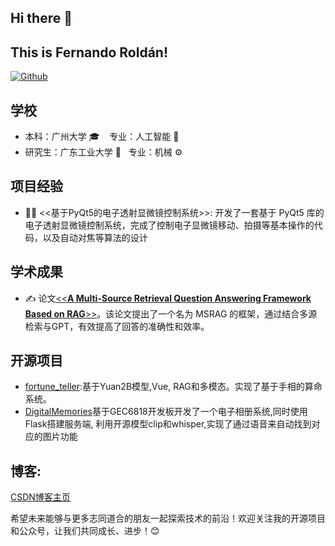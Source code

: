 
## Hi there 👋 
## This is Fernando Roldán!
 
[![Github](https://img.shields.io/badge/-Github-000?style=flat&logo=Github&logoColor=white)](https://github.com/gzhuuser)


## **学校**

- 本科：广州大学 🎓    专业：人工智能 🤖
- 研究生：广东工业大学 🏫   专业：机械 ⚙️


## **项目经验**

- 🧑‍🔬 <<基于PyQt5的电子透射显微镜控制系统>>: 开发了一套基于 PyQt5 库的电子透射显微镜控制系统，完成了控制电子显微镜移动、拍摄等基本操作的代码，以及自动对焦等算法的设计



## **学术成果**

- ✍️ 论文[<<**A Multi-Source Retrieval Question Answering Framework Based on RAG**>>](https://arxiv.org/abs/2405.19207)。该论文提出了一个名为 MSRAG 的框架，通过结合多源检索与GPT，有效提高了回答的准确性和效率。


## **开源项目**

- [fortune_teller](https://github.com/gzhuuser/fortune_teller):基于Yuan2B模型,Vue, RAG和多模态。实现了基于手相的算命系统。
- [DigitalMemories](https://github.com/gzhuuser/DigitalMemories)基于GEC6818开发板开发了一个电子相册系统,同时使用Flask搭建服务端, 利用开源模型clip和whisper,实现了通过语音来自动找到对应的图片功能

## 博客:
[CSDN博客主页](https://blog.csdn.net/qq_60489376?type=blog)


希望未来能够与更多志同道合的朋友一起探索技术的前沿！欢迎关注我的开源项目和公众号，让我们共同成长、进步！😊 

